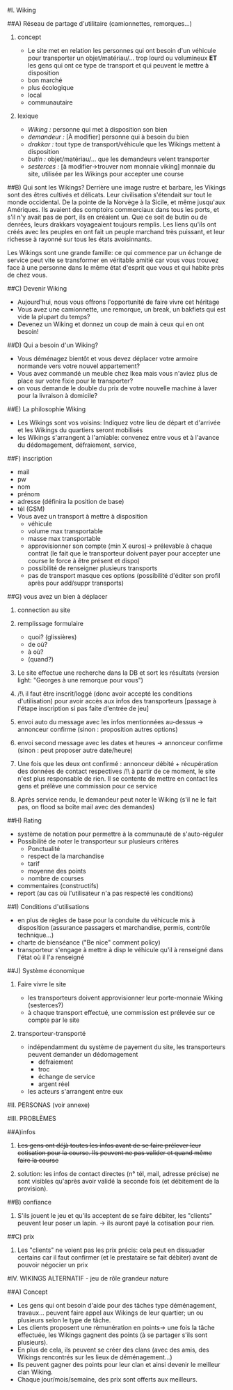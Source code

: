 #I. Wiking

##A) Réseau de partage d'utilitaire (camionnettes, remorques…)

1. concept
	* Le site met en relation les personnes qui ont besoin d'un véhicule pour transporter un objet/matériau/… trop lourd ou volumineux
	**ET**
	les gens qui ont ce type de transport et qui peuvent le mettre à disposition
	* bon marché
	* plus écologique
	* local
	* communautaire

2. lexique
	* _Wiking :_ personne qui met à disposition son bien
	* _demandeur :_ [À modifier] personne qui à besoin du bien
	* _drakkar :_ tout type de transport/véhicule que les Wikings mettent à disposition
	* _butin :_ objet/matériau/… que les demandeurs velent transporter
	* _sesterces :_ [à modifier->trouver nom monnaie viking] monnaie du site, utilisée par les Wikings pour accepter une course


##B) Qui sont les Wikings?
Derrière une image rustre et barbare, les Vikings sont des êtres cultivés et délicats. Leur civilisation s'étendait sur tout le monde occidental. De la pointe de la Norvège à la Sicile, et même jusqu'aux Amériques. Ils avaient des comptoirs commerciaux dans tous les ports, et s'il n'y avait pas de port, ils en créaient un. Que ce soit de butin ou de denrées, leurs drakkars voyageaient toujours remplis. Les liens qu'ils ont créés avec les peuples en ont fait un peuple marchand très puissant, et leur richesse à rayonné sur tous les états avoisinnants.

Les Wikings sont une grande famille: ce qui commence par un échange de service peut vite se transformer en véritable amitié car vous vous trouvez face à une personne dans le même état d'esprit que vous et qui habite près de chez vous.

##C) Devenir Wiking
* Aujourd'hui, nous vous offrons l'opportunité de faire vivre cet héritage
* Vous avez une camionnette, une remorque, un break, un bakfiets qui est vide la plupart du temps?
* Devenez un Wiking et donnez un coup de main à ceux qui en ont besoin!

##D) Qui a besoin d'un Wiking?
* Vous déménagez bientôt et vous devez déplacer votre armoire normande vers votre nouvel appartement?
* Vous avez commandé un meuble chez Ikea mais vous n'aviez plus de place sur votre fixie pour le transporter?
* on vous demande le double du prix de votre nouvelle machine à laver pour la livraison à domicile?

##E) La philosophie Wiking
* Les Wikings sont vos voisins: Indiquez votre lieu de départ et d'arrivée et les Wikings du quartiers seront mobilisés
* les Wikings s'arrangent à l'amiable: convenez entre vous et à l'avance du dédomagement, défraiement, service, 

##F) inscription

* mail
* pw
* nom
* prénom
* adresse (définira la position de base)
* tél (GSM)
* Vous avez un transport à mettre à disposition
	* véhicule
	* volume max transportable
	* masse max transportable
	* approvisionner son compte (min X euros)-> prélevable à chaque contrat (le fait que le transporteur doivent payer pour accepter une course le force à être présent et dispo)
	* possibilité de renseigner plusieurs transports
	* pas de transport masque ces options (possibilité d'éditer son profil après pour add/suppr transports)



##G) vous avez un bien à déplacer

1. connection au site

2. remplissage formulaire
	* quoi? (glissières)
	* de où?
	* à où?
	* (quand?)

3. Le site effectue une recherche dans la DB et sort les résultats (version light: "Georges à une remorque pour vous")

4. /!\ il faut être inscrit/loggé (donc avoir accepté les conditions d'utilisation) pour avoir accès aux infos des transporteurs [passage à l'étape inscription si pas faite d'entrée de jeu]

5. envoi auto du message avec les infos mentionnées au-dessus -> annonceur confirme (sinon : proposition autres options)

6. envoi second message avec les dates et heures -> annonceur confirme (sinon : peut proposer autre date/heure)

7. Une fois que les deux ont confirmé : annonceur débité + récupération des données de contact respectives
	/!\ à partir de ce moment, le site n'est plus responsable de rien. Il se contente de mettre en contact les gens et prélève une commission pour ce service

8. Après service rendu, le demandeur peut noter le Wiking (s'il ne le fait pas, on flood sa boîte mail avec des demandes)



##H) Rating
* système de notation pour permettre à la communauté de s'auto-réguler
* Possibilité de noter le transporteur sur plusieurs critères
	* Ponctualité
	* respect de la marchandise
	* tarif
	* moyenne des points
	* nombre de courses
* commentaires (constructifs)
* report (au cas où l'utilisateur n'a pas respecté les conditions)





##I) Conditions d'utilisations
* en plus de règles de base pour la conduite du véhicucle mis à disposition (assurance passagers et marchandise, permis, contrôle technique…)
* charte de bienséance ("Be nice" comment policy)
* transporteur s'engage à mettre à disp le véhicule qu'il à renseigné dans l'état où il l'a renseigné

##J) Système économique 
1. Faire vivre le site
	* les transporteurs doivent approvisionner leur porte-monnaie Wiking (sesterces?)
	* à chaque transport effectué, une commission est prélevée sur ce compte par le site

2. transporteur-transporté
	* indépendamment du système de payement du site, les transporteurs peuvent demander un dédomagement
		* défraiement
		* troc
		* échange de service
		* argent réel
	* les acteurs s'arrangent entre eux


#II. PERSONAS (voir annexe)


#III. PROBLÈMES

##A)infos
1. ~~Les gens ont déjà toutes les infos avant de se faire prélever leur cotisation pour la course. Ils peuvent ne pas valider et quand même faire la course~~

2. solution: les infos de contact directes (n° tél, mail, adresse précise) ne sont visibles qu'après avoir validé la seconde fois (et débitement de la provision).


##B) confiance
1. S'ils jouent le jeu et qu'ils acceptent de se faire débiter, les "clients" peuvent leur poser un lapin. -> ils auront payé la cotisation pour rien.


##C) prix
1. Les "clients" ne voient pas les prix précis: cela peut en dissuader certains car il faut confirmer (et le prestataire se fait débiter) avant de pouvoir négocier un prix








#IV. WIKINGS ALTERNATIF - jeu de rôle grandeur nature

##A) Concept

* Les gens qui ont besoin d'aide pour des tâches type déménagement, travaux… peuvent faire appel aux Wikings de leur quartier; un ou plusieurs selon le type de tâche.
* Les clients proposent une rémunération en points-> une fois la tâche effectuée, les Wikings gagnent des points (à se partager s'ils sont plusieurs).
* En plus de cela, ils peuvent se créer des clans (avec des amis, des Wikings rencontrés sur les lieux de déménagement…)
* Ils peuvent gagner des points pour leur clan et ainsi devenir le meilleur clan Wiking.
* Chaque jour/mois/semaine, des prix sont offerts aux meilleurs.

